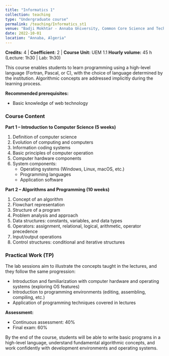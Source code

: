 ```yaml
---
title: "Informatics 1"
collection: teaching
type: "Undergraduate course"
permalink: /teaching/Informatics_st1
venue: "Badji Mokhtar - Annaba University, Common Core Science and Technology Department"
date: 2022-10-01
location: "Annaba, Algeria"
---
```


**Credits:** 4 | **Coefficient:** 2 | **Course Unit:** UEM 1.1 
**Hourly volume:** 45 h (Lecture: 1h30 | Lab: 1h30)  

This course enables students to learn programming using a high-level language (Fortran, Pascal, or C), with the choice of language determined by the institution. Algorithmic concepts are addressed implicitly during the learning process.  

**Recommended prerequisites:**  
- Basic knowledge of web technology  

### Course Content  

**Part 1 – Introduction to Computer Science (5 weeks)**  
1. Definition of computer science  
2. Evolution of computing and computers  
3. Information coding systems  
4. Basic principles of computer operation  
5. Computer hardware components  
6. System components:  
   - Operating systems (Windows, Linux, macOS, etc.)  
   - Programming languages  
   - Application software  

**Part 2 – Algorithms and Programming (10 weeks)**  
1. Concept of an algorithm  
2. Flowchart representation  
3. Structure of a program  
4. Problem analysis and approach  
5. Data structures: constants, variables, and data types  
6. Operators: assignment, relational, logical, arithmetic, operator precedence  
7. Input/output operations  
8. Control structures: conditional and iterative structures  

### Practical Work (TP)  
The lab sessions aim to illustrate the concepts taught in the lectures, and they follow the same progression:  
- Introduction and familiarization with computer hardware and operating systems (exploring OS features)  
- Introduction to programming environments (editing, assembling, compiling, etc.)  
- Application of programming techniques covered in lectures  

**Assessment:**  
- Continuous assessment: 40%  
- Final exam: 60%  

By the end of the course, students will be able to write basic programs in a high-level language, understand fundamental algorithmic concepts, and work confidently with development environments and operating systems.